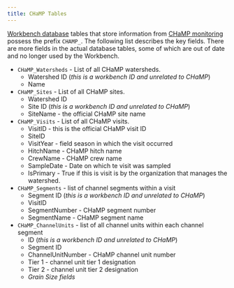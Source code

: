 ```yaml
---
title: CHaMP Tables
---
```


[Workbench database](database_structure.html) tables that store information from [CHaMP monitoring](https://www.champmonitoring.org) possess the prefix `CHAMP_`. The following list describes the key fields. There are more fields in the actual database tables, some of which are out of date and no longer used by the Workbench.

* `CHaMP_Watersheds` - List of all CHaMP watersheds.
    * Watershed ID (*this is a workbench ID and unrelated to CHaMP*)
    * Name
* `CHaMP_Sites` - List of all CHaMP sites.
    * Watershed ID
    * Site ID (*this is a workbench ID and unrelated to CHaMP*)
    * SiteName - the official CHaMP site name
* `CHaMP_Visits` - List of all CHaMP visits.
    * VisitID - this is the official CHaMP visit ID
    * SiteID
    * VisitYear - field season in which the visit occurred
    * HitchName - CHaMP hitch name
    * CrewName - CHaMP crew name
    * SampleDate - Date on which te visit was sampled
    * IsPrimary - True if this is visit is by the organization that manages the watershed.
* `CHaMP_Segments` - list of channel segments within a visit
    * Segment ID (*this is a workbench ID and unrelated to CHaMP*)
    * VisitID
    * SegmentNumber - CHaMP segment number
    * SegmentName - CHaMP segment name
* `CHaMP_ChannelUnits` - list of all channel units within each channel segment
    * ID (*this is a workbench ID and unrelated to CHaMP*)
    * Segment ID
    * ChannelUnitNumber - CHaMP channel unit number
    * Tier 1 - channel unit tier 1 designation    
    * Tier 2 - channel unit tier 2 designation
    * *Grain Size fields*
